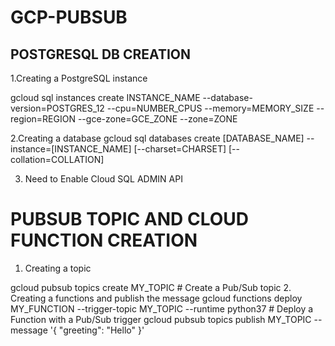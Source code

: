 # GCP-PUBSUB
POSTGRESQL DB CREATION
----------------------
1.Creating a PostgreSQL instance

gcloud sql instances create INSTANCE_NAME --database-version=POSTGRES_12
 --cpu=NUMBER_CPUS --memory=MEMORY_SIZE
 --region=REGION --gce-zone=GCE_ZONE --zone=ZONE
 
2.Creating a database
gcloud sql databases create [DATABASE_NAME] --instance=[INSTANCE_NAME]
[--charset=CHARSET] [--collation=COLLATION]

3. Need to Enable Cloud SQL ADMIN API 

PUBSUB TOPIC  AND CLOUD FUNCTION CREATION
=========================================

1. Creating a topic

gcloud pubsub topics create MY_TOPIC # Create a Pub/Sub topic
2. Creating a functions and publish the message
gcloud functions deploy MY_FUNCTION  --trigger-topic MY_TOPIC  --runtime python37 # Deploy a Function with a Pub/Sub trigger
gcloud pubsub topics publish MY_TOPIC --message '{ "greeting": "Hello" }'
